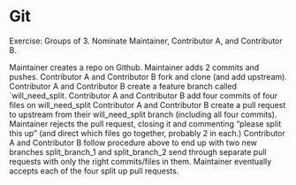 # Git

Exercise:
Groups of 3. Nominate Maintainer, Contributor A, and Contributor B.

Maintainer creates a repo on Github.
Maintainer adds 2 commits and pushes.
Contributor A and Contributor B fork and clone (and add upstream).
Contributor A and Contributor B create a feature branch called `will_need_split.
Contributor A and Contributor B add four commits of four files on will_need_split
Contributor A and Contributor B create a pull request to upstream from their will_need_split branch (including all four commits).
Maintainer rejects the pull request, closing it and commenting “please split this up” (and direct which files go together, probably 2 in each.)
Contributor A and Contributor B follow procedure above to end up with two new branches split_branch_1 and split_branch_2 send through separate pull requests with only the right commits/files in them.
Maintainer eventually accepts each of the four split up pull requests.
